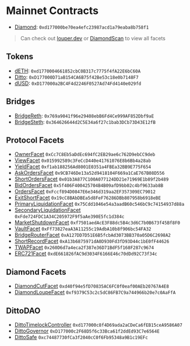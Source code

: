 # Mainnet Contracts

- [Diamond](https://etherscan.io/address/0xd177000be70ea4efc23987acd1a79eaba8b758f1#code): `0xd177000be70ea4efc23987acd1a79eaba8b758f1`

> Can check out [louper.dev](https://louper.dev/diamond/0xd177000be70ea4efc23987acd1a79eaba8b758f1?network=mainnet) or [DiamondScan](https://diamondscan.xyz/) to view all facets

## Tokens

- [dETH](https://etherscan.io/address/0xd1770004661852cbC0B317c7775f4fA22E6bC60A#code): `0xd1770004661852cbC0B317c7775f4fA22E6bC60A`
- [Ditto](https://etherscan.io/address/0xD177000D71aB154CA6B75f42Be53c18e0b7148F7#code): `0xD177000D71aB154CA6B75f42Be53c18e0b7148F7`
- [dUSD](https://etherscan.io/address/0xD177000a2BC4F4d2246F0527Ad74Fd4140e029fd#code): `0xD177000a2BC4F4d2246F0527Ad74Fd4140e029fd`

## Bridges

- [BridgeReth](https://etherscan.io/address/0x769a9041f96e29408ebB6Fd4Ce999AF852Dbf9aE#code): `0x769a9041f96e29408ebB6Fd4Ce999AF852Dbf9aE`
- [BridgeSteth](https://etherscan.io/address/0x364626644d2C5E34a6f27c1bab3DCb73D43E12fB#code): `0x364626644d2C5E34a6f27c1bab3DCb73D43E12fB`

## Protocol Facets

- [OwnerFacet](https://etherscan.io/address/0xCc7C8Eb5aDdEc694fC2EB29ae6c762D9ebCC9deb#code) `0xCc7C8Eb5aDdEc694fC2EB29ae6c762D9ebCC9deb`
- [ViewFacet](https://etherscan.io/address/0x015992589c3FeCcD440e41761076E8b6Bb4a28ab#code) `0x015992589c3FeCcD440e41761076E8b6Bb4a28ab`
- [YieldFacet](https://etherscan.io/address/0xf1ab188256Ad8001E0351a4FBEa32BB9E775F654#code) `0xf1ab188256Ad8001E0351a4FBEa32BB9E775F654`
- [AskOrdersFacet](https://etherscan.io/address/0x9CB746De13a52d9418104F669a1CaE767B08D556#code) `0x9CB746De13a52d9418104F669a1CaE767B08D556`
- [ShortOrdersFacet](https://etherscan.io/address/0x01b3A877C100A077124DD21e71969E1b89f2b489#code) `0x01b3A877C100A077124DD21e71969E1b89f2b489`
- [BidOrdersFacet](https://etherscan.io/address/0x5f406F400425704B4B09afD9bb02c4bf9633ab8B#code) `0x5f406F400425704B4B09afD9bb02c4bf9633ab8B`
- [OrdersFacet](https://etherscan.io/address/0xFccf894D0847E6e346d319aa2EF357309EC79012#code) `0xFccf894D0847E6e346d319aa2EF357309EC79012`
- [ExitShortFacet](https://etherscan.io/address/0x19cC8BAbDBEa5d8FeF76286DBb807958b6918eBE#code) `0x19cC8BAbDBEa5d8FeF76286DBb807958b6918eBE`
- [PrimaryLiquidationFacet](https://etherscan.io/address/0x75Cdd1046e54a3aadB60c546bC9c74154937d88a#code) `0x75Cdd1046e54a3aadB60c546bC9c74154937d88a`
- [SecondaryLiquidationFacet](https://etherscan.io/address/0xFde724FDC1A34C205972F9f5aAe390E5fc1d384c#code) `0xFde724FDC1A34C205972F9f5aAe390E5fc1d384c`
- [MarketShutdownFacet](https://etherscan.io/address/0xf7501aedAcE3F88dc5B4c3d6C7b0B673f45Bf8F0#code) `0xf7501aedAcE3F88dc5B4c3d6C7b0B673f45Bf8F0`
- [VaultFacet](https://etherscan.io/address/0xFf73827eaA3A11255c19AdbA10b8f906bc54FA32#code) `0xFf73827eaA3A11255c19AdbA10b8f906bc54FA32`
- [BridgeRouterFacet](https://etherscan.io/address/0xA127DD7D51E6B5fcbAd3073BB370a05D6C2698A2#code) `0xA127DD7D51E6B5fcbAd3073BB370a05D6C2698A2`
- [ShortRecordFacet](https://etherscan.io/address/0xA13b6875971dA0D930Fd3fD93D44c1bE0fF44626#code) `0xA13b6875971dA0D930Fd3fD93D44c1bE0fF44626`
- [TWAPFacet](https://etherscan.io/address/0x260D6d7a4eca2f387e36D71BdF5f168F287c9674#code) `0x260D6d7a4eca2f387e36D71BdF5f168F287c9674`
- [ERC721Facet](https://etherscan.io/address/0xdE661826fAC9d3034F6166E46c70dDd92C73f34c#code) `0xdE661826fAC9d3034F6166E46c70dDd92C73f34c`

## Diamond Facets

- [DiamondCutFacet](https://etherscan.io/address/0xd40f94e5fD70835AC6FC0f0eaf00AEb20767A4E8#code) `0xd40f94e5fD70835AC6FC0f0eaf00AEb20767A4E8`
- [DiamondLoupeFacet](https://etherscan.io/address/0xf9379C53c2c5dC86FB7C9a744966b20e7c0AaFfA#code) `0xf9379C53c2c5dC86FB7C9a744966b20e7c0AaFfA`

## DittoDAO

- [DittoTimelockController](https://etherscan.io/address/0xd177000c8f4D69ada2aCDeCa6fEB15ceA9586A07#code) `0xd177000c8f4D69ada2aCDeCa6fEB15ceA9586A07`
- [DittoGovernor](https://etherscan.io/address/0xD177000c2F68D5f6c33Bca61f2ddEd93C7e6564E#code) `0xD177000c2F68D5f6c33Bca61f2ddEd93C7e6564E`
- [DittoSafe](https://etherscan.io/address/0xc74487730fCa3f2040cC0f6Fb95348a9B1c19EFc#code) `0xc74487730fCa3f2040cC0f6Fb95348a9B1c19EFc`
